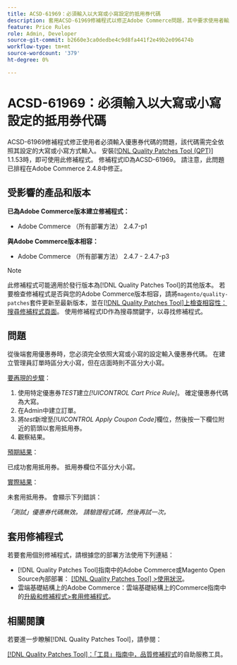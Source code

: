 ```yaml
---
title: ACSD-61969：必須輸入以大寫或小寫設定的抵用券代碼
description: 套用ACSD-61969修補程式以修正Adobe Commerce問題，其中要求使用者輸入與設定為大寫或小寫完全相同的抵用券代碼。
feature: Price Rules
role: Admin, Developer
source-git-commit: b2660e3ca0dedbe4c9d8fa441f2e49b2e096474b
workflow-type: tm+mt
source-wordcount: '379'
ht-degree: 0%

---
```


# ACSD-61969：必須輸入以大寫或小寫設定的抵用券代碼

ACSD-61969修補程式修正使用者必須輸入優惠券代碼的問題，該代碼需完全依照其設定的大寫或小寫方式輸入。 安裝[[!DNL Quality Patches Tool (QPT)]](/help/tools/quality-patches-tool/quality-patches-tool-to-self-serve-quality-patches.md) 1.1.53時，即可使用此修補程式。 修補程式ID為ACSD-61969。 請注意，此問題已排程在Adobe Commerce 2.4.8中修正。

## 受影響的產品和版本

**已為Adobe Commerce版本建立修補程式：**

* Adobe Commerce （所有部署方法） 2.4.7-p1

**與Adobe Commerce版本相容：**

* Adobe Commerce （所有部署方法） 2.4.7 - 2.4.7-p3

>[!NOTE]
>
>此修補程式可能適用於發行版本為[!DNL Quality Patches Tool]的其他版本。 若要檢查修補程式是否與您的Adobe Commerce版本相容，請將`magento/quality-patches`套件更新至最新版本，並在[[!DNL Quality Patches Tool]上檢查相容性：搜尋修補程式頁面](https://experienceleague.adobe.com/tools/commerce-quality-patches/index.html)。 使用修補程式ID作為搜尋關鍵字，以尋找修補程式。

## 問題

從後端套用優惠券時，您必須完全依照大寫或小寫的設定輸入優惠券代碼。 在建立管理員訂單時區分大小寫，但在店面時則不區分大小寫。

<u>要再現的步驟</u>：

1. 使用特定優惠券&#x200B;*TEST*&#x200B;建立&#x200B;*[!UICONTROL Cart Price Rule]*。 確定優惠券代碼為大寫。
1. 在Admin中建立訂單。
1. 將&#x200B;*test*&#x200B;新增至&#x200B;*[!UICONTROL Apply Coupon Code]*&#x200B;欄位，然後按一下欄位附近的箭頭以套用抵用券。
1. 觀察結果。

<u>預期結果</u>：

已成功套用抵用券。 抵用券欄位不區分大小寫。

<u>實際結果</u>：

未套用抵用券。 會顯示下列錯誤：

*「測試」優惠券代碼無效。 請驗證程式碼，然後再試一次。*

## 套用修補程式

若要套用個別修補程式，請根據您的部署方法使用下列連結：

* [!DNL Quality Patches Tool]指南中的Adobe Commerce或Magento Open Source內部部署： [[!DNL Quality Patches Tool] >使用狀況](/help/tools/quality-patches-tool/usage.md)。
* 雲端基礎結構上的Adobe Commerce：雲端基礎結構上的Commerce指南中的[升級和修補程式>套用修補程式](https://experienceleague.adobe.com/docs/commerce-cloud-service/user-guide/develop/upgrade/apply-patches.html)。

## 相關閱讀

若要進一步瞭解[!DNL Quality Patches Tool]，請參閱：

[[!DNL Quality Patches Tool]：「工具」指南中，品質修補程式](/help/tools/quality-patches-tool/quality-patches-tool-to-self-serve-quality-patches.md)的自助服務工具。
